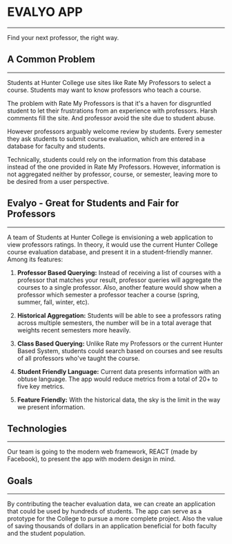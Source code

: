 # EVALYO APP
---

Find your next professor, the right way.

## A Common Problem
---

Students at Hunter College use sites like Rate My Professors to select a course. Students may want to know professors who teach a course.

The problem with Rate My Professors is that it's a haven for disgruntled student to let their frustrations from an experience with professors. Harsh comments fill the site. And professor avoid the site due to student abuse.

However professors arguably welcome review by students. Every semester they ask students to submit course evaluation, which are entered in a database for faculty and students.

Technically, students could rely on the information from this database instead of the one provided in Rate My Professors. However, information is not aggregated neither by professor, course, or semester, leaving more to be desired from a user perspective.

## Evalyo - Great for Students and Fair for Professors
---

A team of Students at Hunter College is envisioning a web application to view professors ratings. In theory, it would use the current Hunter College course evaluation database, and present it in a student-friendly manner. Among its features:

1. **Professor Based Querying:** Instead of receiving a list of courses with a professor that matches your result, professor queries will aggregate the courses to a single professor. Also, another feature would show when a professor which semester a professor teacher a course (spring, summer, fall, winter, etc).

2. **Historical Aggregation:** Students will be able to see a professors rating across multiple semesters, the number will be in a total average that weights recent semesters more heavily.

3. **Class Based Querying:** Unlike Rate my Professors or the current Hunter Based System, students could search based on courses and see results of all professors who've taught the course.

4. **Student Friendly Language:** Current data presents information with an obtuse language. The app would reduce metrics from a total of 20+ to five key metrics.

5. **Feature Friendly:** With the historical data, the sky is the limit in the way we present information.

## Technologies
---

Our team is going to the modern web framework, REACT (made by Facebook), to present the app with modern design in mind.

## Goals
---

By contributing the teacher evaluation data, we can create an application that could be used by hundreds of students. The app can serve as a prototype for the College to pursue a more complete project. Also the value of saving thousands of dollars in an application beneficial for both faculty and the student population.
